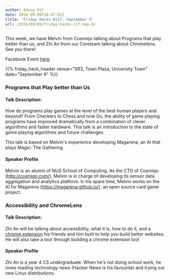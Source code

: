 ```yaml
---
author: Advay Pal
date: 2016-09-09T18:47:01Z
title: 'Friday Hacks #117, September 9'
url: /2016/09/09/friday-hacks-117-Sep-9/
---
```


This week, we have Melvin from Cosmiqo talking about Programs that play better than us, and Zhi An from our Coreteam talking about Chromelens. See you there!

Facebook Event [here](https://www.facebook.com/events/146066629176746/).

{{% friday_hack_header venue="SR3, Town Plaza, University Town" date="September 9" %}}

### Programs that Play better than Us

#### Talk Description:

How do programs play games at the level of the best human players and beyond?
From Checkers to Chess and now Go, the ability of game playing programs have
improved dramatically from a combination of clever algorithms and faster
hardware. This talk is an introduction to the state of game playing algorithms
and future challenges

This talk is based on Melvin's experience developing Magarena, an AI that
plays Magic: The Gathering

#### Speaker Profile

Melvin is an alumni of NUS School of Computing. As the CTO of Cosmiqo
(http://cosmiqo.com/), Melvin is in charge of developing its sensor data
aggregation and analytics platform. In his spare time, Melvin works on the AI
for Magarena (https://magarena.github.io/), an open source card game project.



### Accessibility and ChromeLens

#### Talk Description:

Zhi An will be talking about accessibility, what it is, how to do it, and a [chrome extension](http://chromelens.xyz/) his friends and him built to help you build better websites. He will also take a tour through building a chrome extension too!

#### Speaker Profile

Zhi An is a year 4 CS undergraduate. When he's not doing school work, he loves reading technology news (Hacker News is his favourite) and trying out new Linux distributions.

